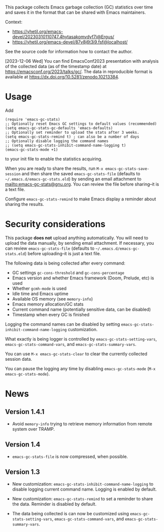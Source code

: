 This package collects Emacs garbage collection (GC) statistics over
time and saves it in the format that can be shared with Emacs
maintainers.

Context:

-   <https://yhetil.org/emacs-devel/20230310110747.4hytasakomvdyf7i@Ergus/>
-   <https://yhetil.org/emacs-devel/87v8j6t3i9.fsf@localhost/>

See the source code for information how to contact the author.

<span class="timestamp-wrapper"><span class="timestamp">[2023-12-06 Wed] </span></span> You can find EmacsConf2023 presentation with analysis
of the collected data (as of the timestamp date) at
<https://emacsconf.org/2023/talks/gc/>.  The data in reproducible format is available at <https://dx.doi.org/10.5281/zenodo.10213384>.


# Usage

Add

    (require 'emacs-gc-stats)
    ;; Optionally reset Emacs GC settings to default values (recommended)
    (setq emacs-gc-stats-gc-defaults 'emacs-defaults)
    ;; Optionally set reminder to upload the stats after 3 weeks.
    (setq emacs-gc-stats-remind t) ; can also be a number of days
    ;; Optionally disable logging the command names
    ;; (setq emacs-gc-stats-inhibit-command-name-logging t)
    (emacs-gc-stats-mode +1)

to your init file to enable the statistics acquiring.

When you are ready to share the results, run `M-x emacs-gc-stats-save-session`
and then share the saved `emacs-gc-stats-file` (defaults to
`~/.emacs.d/emacs-gc-stats.eld`) by sending an email attachment to
<mailto:emacs-gc-stats@gnu.org>. You can review the file before
sharing&#x2013;it is a text file.

Configure `emacs-gc-stats-remind` to make Emacs display a reminder about
sharing the results.


# Security considerations

This package **does not** upload anything automatically.  You will need to
upload the data manually, by sending email attachment.  If necessary,
you can review `emacs-gc-stats-file` (defaults to
`~/.emacs.d/emacs-gc-stats.eld`) before uploading&#x2013;it is just a text
file.

The following data is being collected after every command:

-   GC settings `gc-cons-threshold` and `gc-cons-percentage`
-   Emacs version and whether Emacs framework (Doom, Prelude, etc) is used
-   Whether `gcmh-mode` is used
-   Idle time and Emacs uptime
-   Available OS memory (see `memory-info`)
-   Emacs memory allocation/GC stats
-   Current command name (potentially sensitive data, can be disabled)
-   Timestamp when every GC is finished

Logging the command names can be disabled by setting
`emacs-gc-stats-inhibit-command-name-logging` customization.

What exactly is being logger is controlled by
`emacs-gc-stats-setting-vars`, `emacs-gc-stats-command-vars`, and
`emacs-gc-stats-summary-vars`.

You can use `M-x emacs-gc-stats-clear` to clear the currently collected
session data.

You can pause the logging any time by disabling `emacs-gc-stats-mode`
(`M-x emacs-gc-stats-mode`).


# News


## Version 1.4.1

-   Avoid `memory-info` trying to retrieve memory information from remote
    system over TRAMP.


## Version 1.4

-   `emacs-gc-stats-file` is now compressed, when possible.


## Version 1.3

-   New customization: `emacs-gc-stats-inhibit-command-name-logging` to
    disable logging current command name.  Logging is enabled by default.

-   New customization: `emacs-gc-stats-remind` to set a reminder to share
    the data.  Reminder is disabled by default.

-   The data being collected is can now be customized using
    `emacs-gc-stats-setting-vars`, `emacs-gc-stats-command-vars`, and
    `emacs-gc-stats-summary-vars`.

